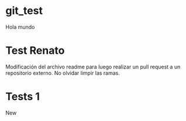 # git_test
Hola mundo

# Test Renato
Modificación del archivo readme para luego realizar un pull request a un repositorio externo.
No olvidar limpir las ramas.

# Tests 1
New